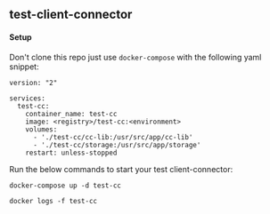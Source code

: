 test-client-connector
---

#### Setup

Don't clone this repo just use `docker-compose` with the following yaml snippet:

    version: "2"

    services:
      test-cc:
        container_name: test-cc
        image: <registry>/test-cc:<environment>
        volumes:
          - './test-cc/cc-lib:/usr/src/app/cc-lib'
          - './test-cc/storage:/usr/src/app/storage'
        restart: unless-stopped


Run the below commands to start your test client-connector:

`docker-compose up -d test-cc`

`docker logs -f test-cc`
